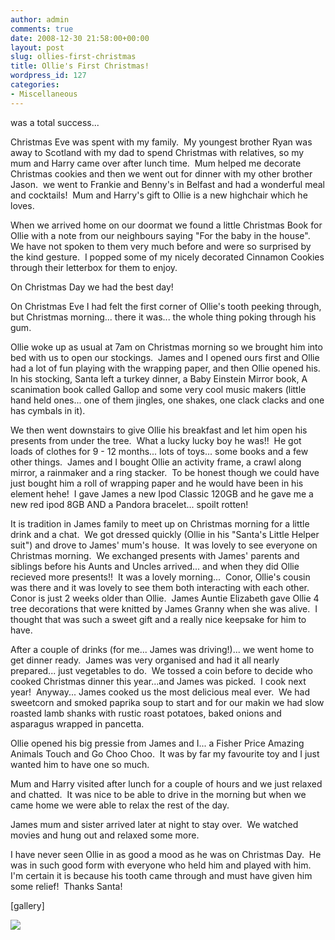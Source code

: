 ```yaml
---
author: admin
comments: true
date: 2008-12-30 21:58:00+00:00
layout: post
slug: ollies-first-christmas
title: Ollie's First Christmas!
wordpress_id: 127
categories:
- Miscellaneous
---
```


was a total success...  
  
Christmas Eve was spent with my family.  My youngest brother Ryan was away to Scotland with my dad to spend Christmas with relatives, so my mum and Harry came over after lunch time.  Mum helped me decorate Christmas cookies and then we went out for dinner with my other brother Jason.  we went to Frankie and Benny's in Belfast and had a wonderful meal and cocktails!  Mum and Harry's gift to Ollie is a new highchair which he loves.  
  
When we arrived home on our doormat we found a little Christmas Book for Ollie with a note from our neighbours saying "For the baby in the house".  We have not spoken to them very much before and were so surprised by the kind gesture.  I popped some of my nicely decorated Cinnamon Cookies through their letterbox for them to enjoy.  
  
On Christmas Day we had the best day!  
  
On Christmas Eve I had felt the first corner of Ollie's tooth peeking through, but Christmas morning... there it was... the whole thing poking through his gum.  
  
Ollie woke up as usual at 7am on Christmas morning so we brought him into bed with us to open our stockings.  James and I opened ours first and Ollie had a lot of fun playing with the wrapping paper, and then Ollie opened his.  In his stocking, Santa left a turkey dinner, a Baby Einstein Mirror book, A scanimation book called Gallop and some very cool music makers (little hand held ones... one of them jingles, one shakes, one clack clacks and one has cymbals in it).  
  
We then went downstairs to give Ollie his breakfast and let him open his presents from under the tree.  What a lucky lucky boy he was!!  He got loads of clothes for 9 - 12 months... lots of toys... some books and a few other things.  James and I bought Ollie an activity frame, a crawl along mirror, a rainmaker and a ring stacker.  To be honest though we could have just bought him a roll of wrapping paper and he would have been in his element hehe!  I gave James a new Ipod Classic 120GB and he gave me a new red ipod 8GB AND a Pandora bracelet... spoilt rotten!  
  
It is tradition in James family to meet up on Christmas morning for a little drink and a chat.  We got dressed quickly (Ollie in his "Santa's Little Helper suit") and drove to James' mum's house.  It was lovely to see everyone on Christmas morning.  We exchanged presents with James' parents and siblings before his Aunts and Uncles arrived... and when they did Ollie recieved more presents!!  It was a lovely morning...  Conor, Ollie's cousin was there and it was lovely to see them both interacting with each other.  Conor is just 2 weeks older than Ollie.  James Auntie Elizabeth gave Ollie 4 tree decorations that were knitted by James Granny when she was alive.  I thought that was such a sweet gift and a really nice keepsake for him to have.  
  
After a couple of drinks (for me... James was driving!)... we went home to get dinner ready.  James was very organised and had it all nearly prepared... just vegetables to do.  We tossed a coin before to decide who cooked Christmas dinner this year...and James was picked.  I cook next year!  Anyway... James cooked us the most delicious meal ever.  We had sweetcorn and smoked paprika soup to start and for our makin we had slow roasted lamb shanks with rustic roast potatoes, baked onions and asparagus wrapped in pancetta.  
  
Ollie opened his big pressie from James and I... a Fisher Price Amazing Animals Touch and Go Choo Choo.  It was by far my favourite toy and I just wanted him to have one so much.  
  
Mum and Harry visited after lunch for a couple of hours and we just relaxed and chatted.  It was nice to be able to drive in the morning but when we came home we were able to relax the rest of the day.  
  
James mum and sister arrived later at night to stay over.  We watched movies and hung out and relaxed some more.  
  
I have never seen Ollie in as good a mood as he was on Christmas Day.  He was in such good form with everyone who held him and played with him.  I'm certain it is because his tooth came through and must have given him some relief!  Thanks Santa!  
  
[gallery]

![](https://blogger.googleusercontent.com/tracker/251139911615938991-4472669791212380492?l=www.outmumbered.com)
